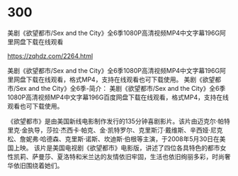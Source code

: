 # 300
美剧《欲望都市/Sex and the City》全6季1080P高清视频MP4中文字幕196G阿里网盘下载在线观看

https://zqhdz.com/2264.html

美剧《欲望都市/Sex and the City》全6季1080P高清视频MP4中文字幕196G阿里网盘下载在线观看，格式MP4，支持在线观看也可下载使用。
美剧《欲望都市/Sex and the City》全6季-简介：
美剧《欲望都市/Sex and the City》全6季1080P高清视频MP4中文字幕196G百度网盘下载在线观看，格式MP4，支持在线观看也可下载使用。

《欲望都市》是由美国新线电影制作发行的135分钟喜剧影片。该片由迈克尔·帕特里克·金执导，莎拉·杰西卡·帕克、金·凯特罗尔、克里斯汀·戴维斯、辛西娅·尼克松、詹妮弗·哈德森、克里斯·诺斯、坎迪斯·伯根等主演，于2008年5月30日在美国上映。
该片是美国电视剧《欲望都市》电影版，讲述了四位各具特色的都市女性凯莉、萨曼莎、夏洛特和米兰达的友情依旧牢固，生活也依旧绚丽多彩，时尚奢华依旧围绕着她们。
